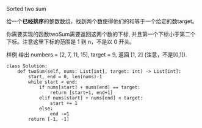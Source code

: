 Sorted two sum

给一个**已经排序**的整数数组，找到两个数使得他们的和等于一个给定的数target。

你需要实现的函数twoSum需要返回这两个数的下标, 并且第一个下标小于第二个下标。注意这里下标的范围是 1 到 n，不是以 0 开头。

样例
给出 numbers = [2, 7, 11, 15], target = 9, 返回 [1, 2] (注意，不是[0,1]).

```
class Solution:
    def twoSum(self, nums: List[int], target: int) -> List[int]:
        start, end = 0, len(nums)-1
        while start < end:
            if nums[start] + nums[end] == target:
                return [start+1, end+1]
            elif nums[start] + nums[end] < target:
                start += 1
            else:
                end -=1
        return [-1, -1]
```
